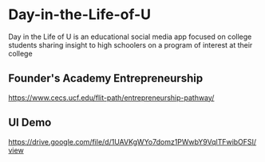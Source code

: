 # Day-in-the-Life-of-U
Day in the Life of U is an educational social media  app focused on college students sharing insight to high schoolers on a program of interest at their college

## Founder's Academy Entrepreneurship
https://www.cecs.ucf.edu/flit-path/entrepreneurship-pathway/

## UI Demo
https://drive.google.com/file/d/1UAVKgWYo7domz1PWwbY9VqlTFwibOFSI/view

